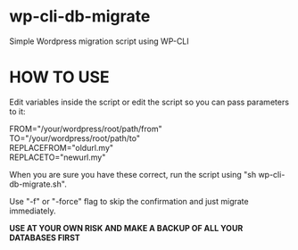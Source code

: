 # wp-cli-db-migrate
Simple Wordpress migration script using WP-CLI

# HOW TO USE
Edit variables inside the script or edit the script so you can pass parameters to it: 

FROM="/your/wordpress/root/path/from"  
TO="/your/wordpress/root/path/to"  
REPLACEFROM="oldurl.my"  
REPLACETO="newurl.my"  

When you are sure you have these correct, run the script using 
"sh wp-cli-db-migrate.sh". 

Use "-f" or "-force" flag to skip the confirmation and just migrate immediately. 

<b>USE AT YOUR OWN RISK AND MAKE A BACKUP OF ALL YOUR DATABASES FIRST</b>

